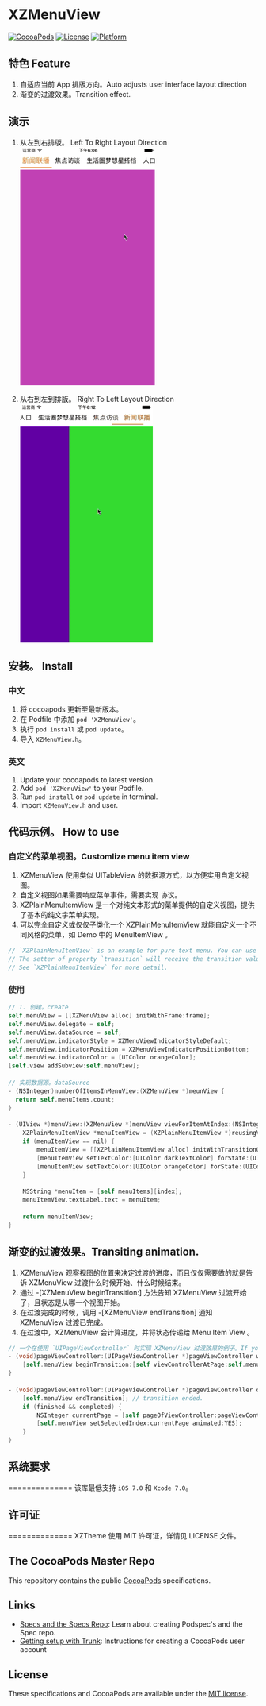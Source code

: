 # XZMenuView
[![CocoaPods](https://img.shields.io/badge/CocoaPods-1.0.0-blue.svg)](#)
[![License](https://img.shields.io/badge/License-MIT-green.svg)](https://www.apache.org/licenses/LICENSE-2.0.html)
[![Platform](https://img.shields.io/badge/Platform-iOS-yellow.svg)](#)

## 特色 Feature
1. 自适应当前 App 排版方向。Auto adjusts user interface layout direction
2. 渐变的过渡效果。Transition effect.

## 演示
1. 从左到右排版。 Left To Right Layout Direction<br>
![Left To Right Layout Direction](Demo/LTR.gif "Left To Right Layout Direction") 

2. 从右到左到排版。 Right To Left Layout Direction<br>
![Right To Left Layout Direction](Demo/RTL.gif "Right To Left Layout Direction") 

## 安装。 Install
### 中文
1. 将 cocoapods 更新至最新版本。
2. 在 Podfile 中添加 `pod 'XZMenuView'`。
3. 执行 `pod install` 或 `pod update`。
4. 导入 `XZMenuView.h`。

### 英文
1. Update your cocoapods to latest version.
2. Add `pod 'XZMenuView'` to your Podfile.
3. Run `pod install` or `pod update` in terminal.
4. Import `XZMenuView.h` and user.

## 代码示例。 How to use

### 自定义的菜单视图。Customlize menu item view
1. XZMenuView 使用类似 UITableView 的数据源方式，以方便实用自定义视图。
2. 自定义视图如果需要响应菜单事件，需要实现 <XZMenuItemView> 协议。
3. XZPlainMenuItemView 是一个对纯文本形式的菜单提供的自定义视图，提供了基本的纯文字菜单实现。
4. 可以完全自定义或仅仅子类化一个 XZPlainMenuItemView 就能自定义一个不同风格的菜单，如 Demo 中的 MenuItemView 。

````Objective-C
// `XZPlainMenuItemView` is an example for pure text menu. You can use it directly or subclassing of it.
// The setter of property `transition` will receive the transition value when the view needs show a transition appearance.
// See `XZPlainMenuItemView` for more detail.
````

### 使用
````Objective-C
// 1. 创建。create
self.menuView = [[XZMenuView alloc] initWithFrame:frame];
self.menuView.delegate = self;
self.menuView.dataSource = self;
self.menuView.indicatorStyle = XZMenuViewIndicatorStyleDefault;
self.menuView.indicatorPosition = XZMenuViewIndicatorPositionBottom;
self.menuView.indicatorColor = [UIColor orangeColor];
[self.view addSubview:self.menuView];
    
// 实现数据源。dataSource
- (NSInteger)numberOfItemsInMenuView:(XZMenuView *)meunView {
  return self.menuItems.count;
}

- (UIView *)menuView:(XZMenuView *)menuView viewForItemAtIndex:(NSInteger)index reusingView:(__kindof UIView *)reusingView {
    XZPlainMenuItemView *menuItemView = (XZPlainMenuItemView *)reusingView;
    if (menuItemView == nil) {
        menuItemView = [[XZPlainMenuItemView alloc] initWithTransitionOptions:XZTextMenuItemViewTransitionOptionScale | XZTextMenuItemViewTransitionOptionColor];
        [menuItemView setTextColor:[UIColor darkTextColor] forState:(UIControlStateNormal)];
        [menuItemView setTextColor:[UIColor orangeColor] forState:(UIControlStateSelected)];
    }
    
    NSString *menuItem = [self menuItems][index];
    menuItemView.textLabel.text = menuItem;
    
    return menuItemView;
}
````



## 渐变的过渡效果。Transiting animation.
1. XZMenuView 观察视图的位置来决定过渡的进度，而且仅仅需要做的就是告诉 XZMenuView 过渡什么时候开始、什么时候结束。
2. 通过 -[XZMenuView beginTransition:] 方法告知 XZMenuView 过渡开始了，且状态是从哪一个视图开始。
3. 在过渡完成的时候，调用 -[XZMenuView endTransition] 通知 XZMenuView 过渡已完成。
4. 在过渡中，XZMenuView 会计算进度，并将状态传递给 Menu Item View 。

````Objective-C
// 一个在使用 `UIPageViewController` 时实现 XZMenuView 过渡效果的例子。If you use the `UIPageViewController` you may just do like this.
- (void)pageViewController:(UIPageViewController *)pageViewController willTransitionToViewControllers:(NSArray<UIViewController *> *)pendingViewControllers {
    [self.menuView beginTransition:[self viewControllerAtPage:self.menuView.selectedIndex].view]; // transition beigins
}

- (void)pageViewController:(UIPageViewController *)pageViewController didFinishAnimating:(BOOL)finished previousViewControllers:(NSArray<ContentViewController *> *)previousViewControllers transitionCompleted:(BOOL)completed {
    [self.menuView endTransition]; // transition ended.
    if (finished && completed) {
        NSInteger currentPage = [self pageOfViewController:pageViewController.viewControllers.lastObject];
        [self.menuView setSelectedIndex:currentPage animated:YES];
    }
}
````

## 系统要求
==============
该库最低支持 `iOS 7.0` 和 `Xcode 7.0`。

## 许可证
==============
XZTheme 使用 MIT 许可证，详情见 LICENSE 文件。



## The CocoaPods Master Repo

This repository contains the public [CocoaPods](https://github.com/CocoaPods/CocoaPods) specifications.

## Links

- [Specs and the Specs Repo](http://guides.cocoapods.org/making/specs-and-specs-repo.html): Learn about creating Podspec's and the Spec repo.
- [Getting setup with Trunk](http://guides.cocoapods.org/making/getting-setup-with-trunk.html): Instructions for creating a CocoaPods user account


## License

These specifications and CocoaPods are available under the [MIT license](http://www.opensource.org/licenses/mit-license.php).




